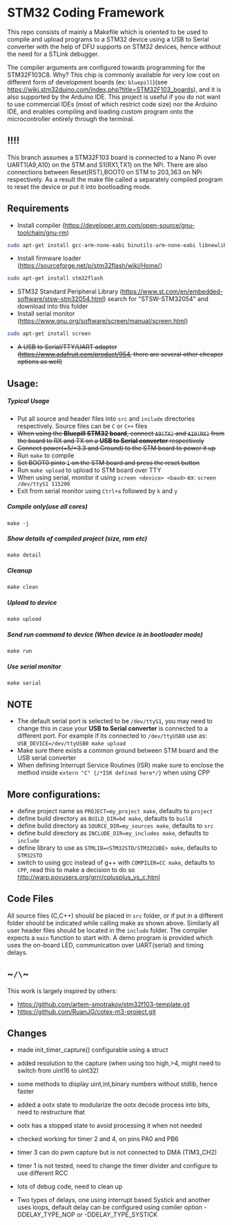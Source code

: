 # STM32 Coding Framework
This repo consists of mainly a Makefile which is oriented to be used to compile and upload programs to a STM32 device using a USB to Serial converter with the help of DFU supports on STM32 devices, hence without the need for a STLink debugger.

The compiler arguments are configured towards programming for the STM32F103C8. Why? This chip is commonly available for very low cost on different form of development boards (ex: `bluepill`)(see https://wiki.stm32duino.com/index.php?title=STM32F103_boards), and it is also supported by the Arduino IDE. This project is useful if you do not want to use commercial IDEs (most of which restrict code size) nor the Arduino IDE, and enables compiling and loading custom program onto the microcontroller entirely through the terminal.

## **!!!!**
This branch assumes a STM32F103 board is connected to a Nano Pi over UART1(A9,A10) on the STM and S1(RX1,TX1) on the NPi. There are also connections between Reset(RST),BOOT0 on STM to 203,363 on NPi respectively. As a result the make file called a separately compiled program to reset the device or put it into bootloading mode.


## Requirements
- Install compiler (https://developer.arm.com/open-source/gnu-toolchain/gnu-rm)
```sh
sudo apt-get install gcc-arm-none-eabi binutils-arm-none-eabi libnewlib-arm-none-eabi
```
- Install firmware loader (https://sourceforge.net/p/stm32flash/wiki/Home/)
```sh
sudo apt-get install stm32flash
```
- STM32 Standard Peripheral Library (https://www.st.com/en/embedded-software/stsw-stm32054.html)
search for "STSW-STM32054" and download into this folder
- Install serial monitor (https://www.gnu.org/software/screen/manual/screen.html)
```sh
sudo apt-get install screen
```
- ~~A USB to Serial/TTY/UART adapter (https://www.adafruit.com/product/954, there are several other cheaper options as well)~~

## Usage:
##### Typical Usage
- Put all source and header files into `src` and `include` directories respectively. Source files can be `C` or `C++` files
- ~~When using the **Bluepill STM32 board**, connect `A9(TX)` and `A10(RX)` from the board to RX and TX on a **USB to Serial converter** respectively~~
- ~~Connect power(+5/+3.3 and Ground) to the STM board to power it up~~
- Run ```make``` to compile
- ~~Set BOOT0 pinto `1` on the STM board and press the reset button~~
- Run ```make upload``` to upload to STM board over TTY
- When using serial, monitor it using ```screen <device> <baud>```
  ex: ```screen /dev/ttyS1 115200```
- Exit from serial monitor using `Ctrl+a` followed by `k` and `y`

##### Compile only(use all cores)
`make -j`
##### Show details of compiled project (size, ram etc)
`make detail`
##### Cleanup
`make clean`
##### Upload to device
`make upload`
##### Send run command to device (When device is in bootloader mode)
`make run`
##### Use serial monitor
`make serial`

## NOTE
- The default serial port is selected to be `/dev/ttyS1`, you may need to change this in case your **USB to Serial converter** is connected to a different port. For example if its connected to `/dev/ttyUSB0` use as: ```USB_DEVICE=/dev/ttyUSB0 make upload```
- Make sure there exists a common ground between STM board and the USB serial converter
- When defining Interrupt Service Routines (ISR) make sure to enclose the method
	inside ```extern "C" {/*ISR defined here*/}``` when using CPP


## More configurations:
- define project name as ```PROJECT=my_project make```, defaults to `project`
- define build directory as ```BUILD_DIR=bd make```, defaults to ```build```
- define build directory as ```SOURCE_DIR=my_sources make```, defaults to ```src```
- define build directory as ```INCLUDE_DIR=my_includes make```, defaults to ```include```
- define library to use as ```STMLIB=<STM32STD/STM32CUBE> make```, defaults to ```STM32STD```
- switch to using gcc instead of g++ with ```COMPILER=CC make```, defaults to ```CPP```, read this to make a decision to do so http://warp.povusers.org/grrr/cplusplus_vs_c.html


## Code Files
All source files (C,C++) should be placed in `src` folder, or if put in a different folder should be indicated while calling make as shown above. Similarly all user header files should be located in the `include` folder. The compiler expects a `main` function to start with. A demo program is provided which uses the on-board LED, communication over UART(serial) and timing delays.









## ~`/\`~
This work is largely inspired by others:
- https://github.com/artem-smotrakov/stm32f103-template.git
- https://github.com/RuanJG/cotex-m3-project.git

## Changes
- made init_timer_capture() configurable using a struct
- added resolution to the capture (when using too high,>4, might need to switch from uint16 to uint32)
- some methods to display uint,int,binary numbers without stdlib, hence faster
- added a ootx state to modularize the ootx decode process into bits, need to restructure that
- ootx has a stopped state to avoid processing it when not needed
- checked working for timer 2 and 4, on pins PA0 and PB6
- timer 3 can do pwm capture but is not connected to DMA (TIM3_CH2)
- timer 1 is not tested, need to change the timer divider and configure to use different RCC
- lots of debug code, need to clean up


- Two types of delays, one using interrupt based Systick and another uses loops, default delay can be configured using comiler option -DDELAY_TYPE_NOP or -DDELAY_TYPE_SYSTICK
